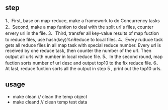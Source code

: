 ## step
1、First, base on map-reduce, make a framework to do Concurrency tasks
2、Second, make a map funtion to deal with the split url's files, counter ervery url in the file. 
3、Third, transfer all key-value results of map fuction to reduce files, use hash(key)%nReduce to local files. 
4、Every ruduce task gets all reduce files in all map task with special reduce number. Every url is received by one reduce task, then counter the number of the url. Then output all urls with number in local reduce file.
5、In the second round, map fuction sorts number of url desc and output top10 to the fix reduce file.
6、At last, reduce fuction sorts all the output in step 5 , print out the top10 urls.

## usage 
* make clean  // clean the temp object 
* make cleand // clean temp test data
